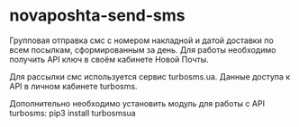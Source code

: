 # novaposhta-send-sms
Групповая отправка смс с номером накладной и датой доставки по всем посылкам, сформированным за день.
Для работы необходимо получить API ключ в своём кабинете Новой Почты.

Для рассылки смс используется сервис turbosms.ua. Данные доступа к API в личном кабинете turbosms.

Дополнительно необходимо установить модуль для работы с API turbosms: 
pip3 install turbosmsua


